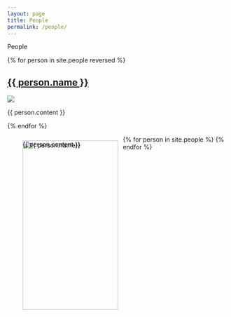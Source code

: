 ```yaml
---
layout: page
title: People
permalink: /people/
---
```


People


{% for person in site.people reversed %}
<article class="post">

  <h1><a href="{{ site.baseurl }}{{ person.url }}">{{ person.name }}</a></h1>
  <div class="entry">

  <img src="{{ site.baseurl }}/images/{{ person.image }}">

  {{ person.content }}

  </div>

</article>
{% endfor %}


<style type="text/css">
#wrap {
  overflow: hidden;
}
.box {
  width: 50%;
  padding-bottom: 50%;
  position: relative;
  float: left;
}
.longbox {
  width: 50%;
  padding-bottom: 85%;
  position: relative;
  float: left;
}
.bigbox {
  width: 100%;
  padding-bottom: 100%;
  position: relative;
  float: left;
}
.innerContent {
  position: absolute;
  left: 1px;
  right: 1px;
  top: 1px;
  bottom: 1px;
  padding: 10px;
}
</style>


<ul class="photo-gallery">
<div id="wrap">
  {% for person in site.people %}
    <div class="longbox">
      <div class="innerContent">
        <img width="100%" src="{{ site.baseurl }}/images/{{ person.image }}" alt="{{ person.name}}"/>
      </div>
      <div class="innerContent">
        {{ person.content }}
      </div>
    </div>
  {% endfor %}
</div>
</ul>

